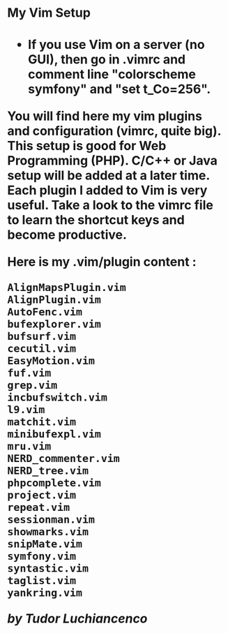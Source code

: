 <h1>My Vim Setup<h1>

* If you use Vim on a server (no GUI), then go in .vimrc and comment line "colorscheme symfony" and "set t_Co=256".

You will find here my vim plugins and configuration (vimrc, quite big).<br>
This setup is good for <b>Web Programming (PHP)</b>. C/C++ or Java setup will be added at a later time. <br/>
Each plugin I added to Vim is very useful. Take a look to the vimrc file to learn the shortcut keys and become productive.

  Here is my <b>.vim/plugin</b> content :

    AlignMapsPlugin.vim
    AlignPlugin.vim
    AutoFenc.vim
    bufexplorer.vim
    bufsurf.vim
    cecutil.vim
    EasyMotion.vim
    fuf.vim
    grep.vim
    incbufswitch.vim
    l9.vim
    matchit.vim
    minibufexpl.vim
    mru.vim
    NERD_commenter.vim
    NERD_tree.vim
    phpcomplete.vim
    project.vim
    repeat.vim
    sessionman.vim
    showmarks.vim
    snipMate.vim
    symfony.vim
    syntastic.vim
    taglist.vim
    yankring.vim

  <i>by Tudor Luchiancenco</i>
